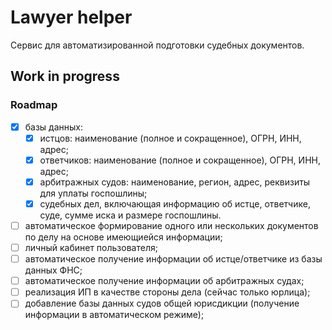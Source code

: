 # Lawyer helper

Сервис для автоматизированной подготовки судебных документов.

## Work in progress

### Roadmap
- [x] базы данных:
    - [x] истцов: наименование (полное и сокращенное), ОГРН, ИНН, адрес;
    - [x] ответчиков: наименование (полное и сокращенное), ОГРН, ИНН, адрес;
    - [x] арбитражных судов: наименование, регион, адрес, реквизиты для уплаты госпошлины;
    - [x] судебных дел, включающая информацию об истце, ответчике, суде, сумме иска и размере госпошлины.
- [ ] автоматическое формирование одного или нескольких документов по делу на основе имеющиейся информации;
- [ ] личный кабинет пользователя;
- [ ] автоматическое получение информации об истце/ответчике из базы данных ФНС;
- [ ] автоматическое получение информации об арбитражных судах;
- [ ] реализация ИП в качестве стороны дела (сейчас только юрлица);
- [ ] добавление базы данных судов общей юрисдикции (получение информации в автоматическом режиме);